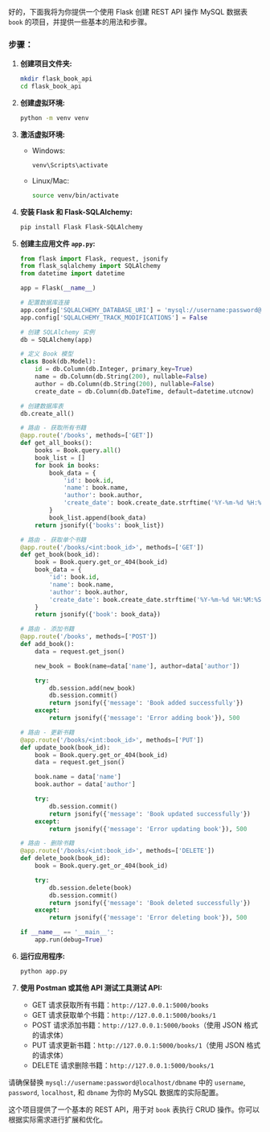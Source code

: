好的，下面我将为你提供一个使用 Flask 创建 REST API 操作 MySQL 数据表 `book` 的项目，并提供一些基本的用法和步骤。

### 步骤：

1. **创建项目文件夹:**
    ```bash
    mkdir flask_book_api
    cd flask_book_api
    ```

2. **创建虚拟环境:**
    ```bash
    python -m venv venv
    ```

3. **激活虚拟环境:**
    - Windows:
        ```bash
        venv\Scripts\activate
        ```
    - Linux/Mac:
        ```bash
        source venv/bin/activate
        ```

4. **安装 Flask 和 Flask-SQLAlchemy:**
    ```bash
    pip install Flask Flask-SQLAlchemy
    ```

5. **创建主应用文件 `app.py`:**
    ```python
    from flask import Flask, request, jsonify
    from flask_sqlalchemy import SQLAlchemy
    from datetime import datetime

    app = Flask(__name__)

    # 配置数据库连接
    app.config['SQLALCHEMY_DATABASE_URI'] = 'mysql://username:password@localhost/dbname'
    app.config['SQLALCHEMY_TRACK_MODIFICATIONS'] = False

    # 创建 SQLAlchemy 实例
    db = SQLAlchemy(app)

    # 定义 Book 模型
    class Book(db.Model):
        id = db.Column(db.Integer, primary_key=True)
        name = db.Column(db.String(200), nullable=False)
        author = db.Column(db.String(200), nullable=False)
        create_date = db.Column(db.DateTime, default=datetime.utcnow)

    # 创建数据库表
    db.create_all()

    # 路由 - 获取所有书籍
    @app.route('/books', methods=['GET'])
    def get_all_books():
        books = Book.query.all()
        book_list = []
        for book in books:
            book_data = {
                'id': book.id,
                'name': book.name,
                'author': book.author,
                'create_date': book.create_date.strftime('%Y-%m-%d %H:%M:%S')
            }
            book_list.append(book_data)
        return jsonify({'books': book_list})

    # 路由 - 获取单个书籍
    @app.route('/books/<int:book_id>', methods=['GET'])
    def get_book(book_id):
        book = Book.query.get_or_404(book_id)
        book_data = {
            'id': book.id,
            'name': book.name,
            'author': book.author,
            'create_date': book.create_date.strftime('%Y-%m-%d %H:%M:%S')
        }
        return jsonify({'book': book_data})

    # 路由 - 添加书籍
    @app.route('/books', methods=['POST'])
    def add_book():
        data = request.get_json()

        new_book = Book(name=data['name'], author=data['author'])

        try:
            db.session.add(new_book)
            db.session.commit()
            return jsonify({'message': 'Book added successfully'})
        except:
            return jsonify({'message': 'Error adding book'}), 500

    # 路由 - 更新书籍
    @app.route('/books/<int:book_id>', methods=['PUT'])
    def update_book(book_id):
        book = Book.query.get_or_404(book_id)
        data = request.get_json()

        book.name = data['name']
        book.author = data['author']

        try:
            db.session.commit()
            return jsonify({'message': 'Book updated successfully'})
        except:
            return jsonify({'message': 'Error updating book'}), 500

    # 路由 - 删除书籍
    @app.route('/books/<int:book_id>', methods=['DELETE'])
    def delete_book(book_id):
        book = Book.query.get_or_404(book_id)

        try:
            db.session.delete(book)
            db.session.commit()
            return jsonify({'message': 'Book deleted successfully'})
        except:
            return jsonify({'message': 'Error deleting book'}), 500

    if __name__ == '__main__':
        app.run(debug=True)
    ```

6. **运行应用程序:**
    ```bash
    python app.py
    ```

7. **使用 Postman 或其他 API 测试工具测试 API:**
    - GET 请求获取所有书籍：`http://127.0.0.1:5000/books`
    - GET 请求获取单个书籍：`http://127.0.0.1:5000/books/1`
    - POST 请求添加书籍：`http://127.0.0.1:5000/books`（使用 JSON 格式的请求体）
    - PUT 请求更新书籍：`http://127.0.0.1:5000/books/1`（使用 JSON 格式的请求体）
    - DELETE 请求删除书籍：`http://127.0.0.1:5000/books/1`

请确保替换 `mysql://username:password@localhost/dbname` 中的 `username`, `password`, `localhost`, 和 `dbname` 为你的 MySQL 数据库的实际配置。

这个项目提供了一个基本的 REST API，用于对 `book` 表执行 CRUD 操作。你可以根据实际需求进行扩展和优化。